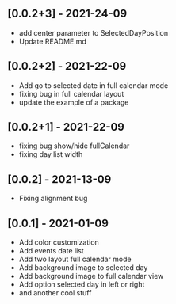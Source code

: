 ## [0.0.2+3] - 2021-24-09

* add center parameter to SelectedDayPosition
* Update README.md
  
## [0.0.2+2] - 2021-22-09

* Add go to selected date in full calendar mode
* fixing bug in full calendar layout
* update the example of a package
  
## [0.0.2+1] - 2021-22-09

* fixing bug show/hide fullCalendar
* fixing day list width

## [0.0.2] - 2021-13-09

* Fixing alignment bug

## [0.0.1] - 2021-01-09

* Add color customization
* Add events date list
* Add two layout full calendar mode
* Add background image to selected day
* Add background image to full calendar view
* Add option selected day in left or right
* and another cool stuff

